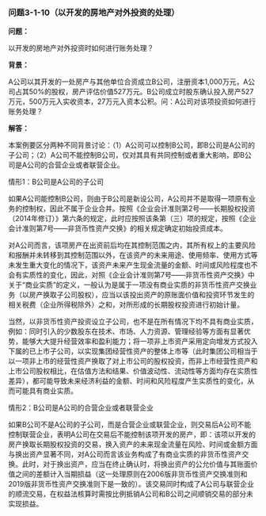 ### 问题3-1-10（以开发的房地产对外投资的处理）

**问题：**

以开发的房地产对外投资时如何进行账务处理？

**背景：**

A公司以其开发的一处房产与其他单位合资成立B公司，注册资本1,000万元，A公司占其50%的股权，房产评估价值527万元。B公司成立时股东确认投入房产527万元，500万元入实收资本，27万元入资本公积。问：A公司对该项投资如何进行账务处理？

**解答：**

本案例要区分两种不同背景讨论：（1）A公司可以控制B公司，即B公司是A公司的子公司；（2）A公司不能控制B公司，仅对其具有共同控制或者重大影响，即B公司是A公司的合营企业或者联营企业。

情形1：B公司是A公司的子公司

如果A公司能控制B公司，则由于B公司是新设公司，A公司并不是取得一项原有业务的控制权，因此不属于企业合并。按照《企业会计准则第2号——长期股权投资（2014年修订）》第六条的规定，此时应按照该条第（三）项的规定，按照《企业会计准则第7号——非货币性资产交换》的相关规定确定初始投资成本。

对A公司而言，该项房产在出资前后均在其控制范围之内，其所有权上的主要风险和报酬并未转移到其控制范围以外，在该资产的未来用途、使用频率、使用方式等未发生重大变化的情况下，该资产未来产生现金流量的金额、时间或风险程度也不会有实质性的变化，因此，对照《企业会计准则第7号——非货币性资产交换》中关于“商业实质”的定义，一般认为是属于一项没有商业实质的非货币性资产交换业务（以房产换取子公司股权），应当以该投出资产的原账面价值和投资环节发生的相关税费（企业所得税除外）之和，对所形成的长期股权投资进行初始计量。

当然，以非货币性资产投资设立子公司，也不是在所有情况下均不具有商业实质，例如：同时引入的少数股东在技术、市场、人力资源、管理经验等方面有显著优势，能够大大提升经营效率和盈利能力；将一项非上市资产采用定向增发方式投入下属的已上市子公司，以实现集团经营性资产的整体上市等（此时集团公司相当于以一项非上市的经营性资产换取了对上市公司的股权投资，而非上市经营性资产和上市公司股权相比，在估值方法和结果、价值波动性、流动性等方面均存在实质性差异），都可能导致未来经济利益的金额、时间和风险程度产生实质性的变化，从而可能具有商业实质。

情形2：B公司是A公司的合营企业或者联营企业

如果B公司不是A公司的子公司，而是合营企业或联营企业，则交易后A公司不能控制联营企业，表明A公司在交易后不能控制该项开发的房产，即：该项以开发的房产换取长期股权投资的交易，换入资产的未来现金流量在风险、时间或金额方面与换出资产显著不同，对A公司而言该业务构成了有商业实质的非货币性资产交换。此时，对于换出资产，应当在终止确认时，将换出资产的公允价值与其账面价值之间的差额计入当期损益（这一处理原则在2006版非货币性资产交换准则和2019版非货币性资产交换准则下是一致的）。该交易同时构成了A公司与联营企业的顺流交易，在权益法核算时需按比例抵销A公司和B公司之间顺销交易的部分未实现损益。